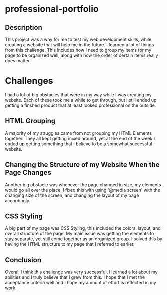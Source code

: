 # professional-portfolio

## Description

This project was a way for me to test my web development skills, while creating a website that will help me in the future. I learned a lot of things from this
challenge. This includes how I need to group my items for my page to be organized well, along with how the order of certain items really does matter.

# Challenges

I had a lot of big obstacles that were in my way while I was creating my website. Each of these took me a while to get through, but I still ended up getting
a finshed product that at least looked professional on the outside. 

## HTML Grouping

A majority of my struggles came from not grouping my HTML Elements together. They all kept getting mixed around, yet at the end of the week I ended up getting
something that I believe to be a somewhat successful website.

## Changing the Structure of my Website When the Page Changes

Another big obstacle was whenever the page changed in size, my elements would go all over the place. I fixed this with using '@media screen' with the changing
size of the screen, and changing the layout of my page accordingly.

## CSS Styling

A big part of my page was CSS Styling, this included the colors, layout, and overall structure of the page. My main issue was getting the elements to stay separate,
yet still come together as an organized group. I solved this by having the HTML structure to my page that I referred to earlier.

##  Conclusion

Overall I think this challenge was very successful, I learned a lot about my abilities and I truly believe that I grew from this. I hope that I met the acceptance
criteria well and I hope my amount of effort is reflected in my work.